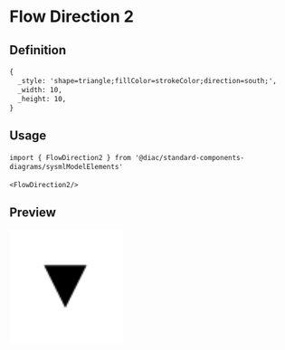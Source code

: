 # Flow Direction 2

## Definition

```
{
  _style: 'shape=triangle;fillColor=strokeColor;direction=south;',
  _width: 10,
  _height: 10,
}
```

## Usage

```
import { FlowDirection2 } from '@diac/standard-components-diagrams/sysmlModelElements'

<FlowDirection2/>
```

## Preview

<img src="./flow-direction-2.png" width="200"/>
